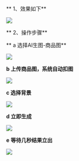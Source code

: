 ** 1、效果如下**

![](https://cdn.nlark.com/yuque/0/2024/png/12434197/1730865046575-fc939098-c821-41ae-b798-2f98ee95ba3b.png)

** 2、操作步骤**

**    a 选择AI生图-商品图**

![](https://cdn.nlark.com/yuque/0/2024/png/12434197/1730865101567-6d979565-c7d0-4759-aadb-452889e8880e.png)

**b 上传商品图，系统自动扣图**

![](https://cdn.nlark.com/yuque/0/2024/png/12434197/1730865147480-24c8ff7a-4edf-4d26-9778-c5658de0275c.png)

**c 选择背景**

![](https://cdn.nlark.com/yuque/0/2024/png/12434197/1730865188182-a10d386c-8cac-4ab8-8128-93c8ba7b213d.png)

**d 立即生成**

![](https://cdn.nlark.com/yuque/0/2024/png/12434197/1730865231298-b04e2b02-4047-4dd0-a3c8-a441cac54818.png)

**e** **等待几秒结果立出**

![](https://cdn.nlark.com/yuque/0/2024/png/12434197/1730865299086-7df3352f-461b-4dcd-b135-28fb60b997b4.png)

